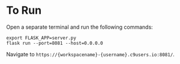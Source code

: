 # To Run
Open a separate terminal and run the following commands:
```
export FLASK_APP=server.py
flask run --port=8081 --host=0.0.0.0
```
Navigate to `https://{workspacename}-{username}.c9users.io:8081/`.